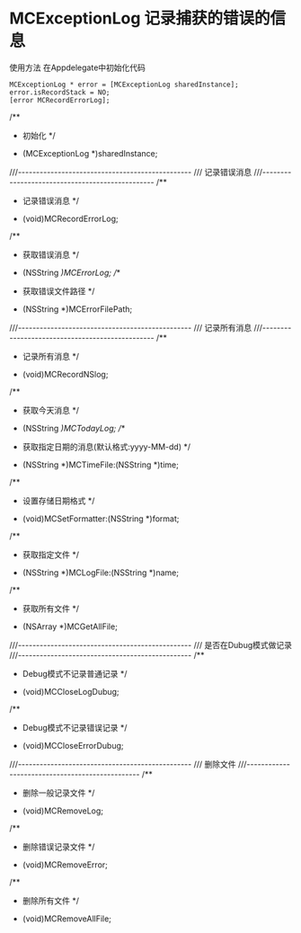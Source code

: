 # MCExceptionLog 记录捕获的错误的信息

使用方法 
在Appdelegate中初始化代码

    MCExceptionLog * error = [MCExceptionLog sharedInstance];
    error.isRecordStack = NO;
    [error MCRecordErrorLog];

/**
 *  初始化
 */
+ (MCExceptionLog *)sharedInstance;

///------------------------------------------------
/// 记录错误消息
///------------------------------------------------
/**
 *  记录错误消息
 */
- (void)MCRecordErrorLog;

/**
 *  获取错误消息
 */
- (NSString *)MCErrorLog;
/**
 *  获取错误文件路径
 */
- (NSString *)MCErrorFilePath;

///------------------------------------------------
/// 记录所有消息
///------------------------------------------------
/**
 *  记录所有消息
 */
- (void)MCRecordNSlog;

/**
 *  获取今天消息
 */
- (NSString *)MCTodayLog;
/**
 *  获取指定日期的消息(默认格式:yyyy-MM-dd)
 */
- (NSString *)MCTimeFile:(NSString *)time;

/**
 *  设置存储日期格式
 */
- (void)MCSetFormatter:(NSString *)format;

/**
 *  获取指定文件
 */
- (NSString *)MCLogFile:(NSString *)name;

/**
 *  获取所有文件
 */
- (NSArray *)MCGetAllFile;


///------------------------------------------------
/// 是否在Dubug模式做记录
///------------------------------------------------
/**
 *  Debug模式不记录普通记录
 */
- (void)MCCloseLogDubug;

/**
 *  Debug模式不记录错误记录
 */
- (void)MCCloseErrorDubug;


///------------------------------------------------
/// 删除文件
///------------------------------------------------
/**
 *  删除一般记录文件
 */
- (void)MCRemoveLog;

/**
 *  删除错误记录文件
 */
- (void)MCRemoveError;

/**
 *  删除所有文件
 */
- (void)MCRemoveAllFile;

